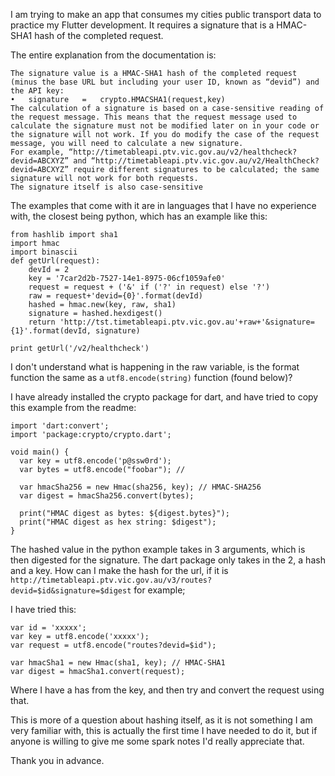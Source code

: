 I am trying to make an app that consumes my cities public transport data to practice my Flutter development. It requires a signature that is a HMAC-SHA1 hash of the completed request.

The entire explanation from the documentation is:

```
The signature value is a HMAC-SHA1 hash of the completed request (minus the base URL but including your user ID, known as “devid”) and the API key:
•	signature	=	crypto.HMACSHA1(request,key)
The calculation of a signature is based on a case-sensitive reading of the request message. This means that the request message used to calculate the signature must not be modified later on in your code or the signature will not work. If you do modify the case of the request message, you will need to calculate a new signature.
For example, “http://timetableapi.ptv.vic.gov.au/v2/healthcheck?devid=ABCXYZ” and “http://timetableapi.ptv.vic.gov.au/v2/HealthCheck?devid=ABCXYZ” require different signatures to be calculated; the same signature will not work for both requests.
The signature itself is also case-sensitive
```

The examples that come with it are in languages that I have no experience with, the closest being python, which has an example like this:

```
from hashlib import sha1
import hmac
import binascii
def getUrl(request):
    devId = 2
    key = '7car2d2b-7527-14e1-8975-06cf1059afe0'
    request = request + ('&' if ('?' in request) else '?')
    raw = request+'devid={0}'.format(devId)
    hashed = hmac.new(key, raw, sha1)
    signature = hashed.hexdigest()
    return 'http://tst.timetableapi.ptv.vic.gov.au'+raw+'&signature={1}'.format(devId, signature)

print getUrl('/v2/healthcheck')
```

I don't understand what is happening in the raw variable, is the format function the same as a `utf8.encode(string)` function (found below)?

I have already installed the crypto package for dart, and have tried to copy this example from the readme:

```
import 'dart:convert';
import 'package:crypto/crypto.dart';

void main() {
  var key = utf8.encode('p@ssw0rd');
  var bytes = utf8.encode("foobar"); //

  var hmacSha256 = new Hmac(sha256, key); // HMAC-SHA256
  var digest = hmacSha256.convert(bytes);

  print("HMAC digest as bytes: ${digest.bytes}");
  print("HMAC digest as hex string: $digest");
}
```

The hashed value in the python example takes in 3 arguments, which is then digested for the signature. The dart package only takes in the 2, a hash and a key. How can I make the hash for the url, if it is `http://timetableapi.ptv.vic.gov.au/v3/routes?devid=$id&signature=$digest` for example;

I have tried this:

```
var id = 'xxxxx';
var key = utf8.encode('xxxxx');
var request = utf8.encode("routes?devid=$id");

var hmacSha1 = new Hmac(sha1, key); // HMAC-SHA1
var digest = hmacSha1.convert(request);
```

Where I have a has from the key, and then try and convert the request using that.

This is more of a question about hashing itself, as it is not something I am very familiar with, this is actually the first time I have needed to do it, but if anyone is willing to give me some spark notes I'd really appreciate that.

Thank you in advance.
